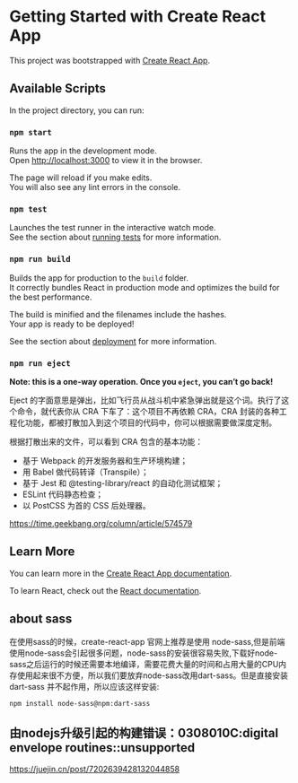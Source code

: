 # Getting Started with Create React App

This project was bootstrapped with [Create React App](https://github.com/facebook/create-react-app).

## Available Scripts

In the project directory, you can run:

### `npm start`

Runs the app in the development mode.\
Open [http://localhost:3000](http://localhost:3000) to view it in the browser.

The page will reload if you make edits.\
You will also see any lint errors in the console.

### `npm test`

Launches the test runner in the interactive watch mode.\
See the section about [running tests](https://facebook.github.io/create-react-app/docs/running-tests) for more information.

### `npm run build`

Builds the app for production to the `build` folder.\
It correctly bundles React in production mode and optimizes the build for the best performance.

The build is minified and the filenames include the hashes.\
Your app is ready to be deployed!

See the section about [deployment](https://facebook.github.io/create-react-app/docs/deployment) for more information.

### `npm run eject`

**Note: this is a one-way operation. Once you `eject`, you can’t go back!**

Eject 的字面意思是弹出，比如飞行员从战斗机中紧急弹出就是这个词。执行了这个命令，就代表你从 CRA 下车了：这个项目不再依赖 CRA，CRA 封装的各种工程化功能，都被打散加入到这个项目的代码中，你可以根据需要做深度定制。

根据打散出来的文件，可以看到 CRA 包含的基本功能：
- 基于 Webpack 的开发服务器和生产环境构建；
- 用 Babel 做代码转译（Transpile）；
- 基于 Jest 和 @testing-library/react 的自动化测试框架；
- ESLint 代码静态检查；
- 以 PostCSS 为首的 CSS 后处理器。

https://time.geekbang.org/column/article/574579

## Learn More

You can learn more in the [Create React App documentation](https://facebook.github.io/create-react-app/docs/getting-started).

To learn React, check out the [React documentation](https://reactjs.org/).


## about sass
在使用sass的时候，create-react-app 官网上推荐是使用 node-sass,但是前端使用node-sass会引起很多问题，node-sass的安装很容易失败,下载好node-sass之后运行的时候还需要本地编译，需要花费大量的时间和占用大量的CPU内存使用起来很不方便，所以我们要放弃node-sass改用dart-sass。但是直接安装 dart-sass 并不起作用，所以应该这样安装:
```
npm install node-sass@npm:dart-sass
```

## 由nodejs升级引起的构建错误：0308010C:digital envelope routines::unsupported
https://juejin.cn/post/7202639428132044858